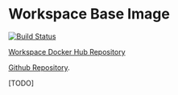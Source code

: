 # Workspace Base Image

[![Build Status](https://travis-ci.com/smurtazakazmi/docker-base-ws.svg?branch=master)](https://travis-ci.com/smurtazakazmi/docker-base-ws)

[Workspace Docker Hub Repository](https://cloud.docker.com/repository/docker/smurtazakazmi/base-ws)

[Github Repository](https://github.com/smurtazakazmi/base-ws).

[TODO]

